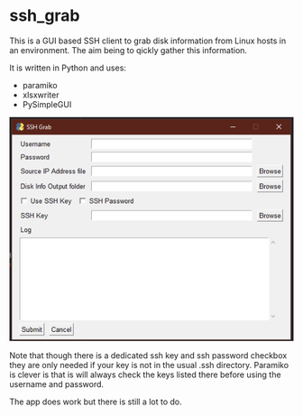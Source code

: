 # ssh_grab

This is a GUI based SSH client to grab disk information from Linux hosts in an environment. The aim being to qickly gather this information.

It is written in Python and uses:

- paramiko
- xlsxwriter
- PySimpleGUI

![](images/ssh_grab.png)

Note that though there is a dedicated ssh key and ssh password checkbox they are only needed if your key is not in the 
usual .ssh directory. Paramiko is clever is that is will always check the keys listed there before using the username
and password. 

The app does work but there is still a lot to do.